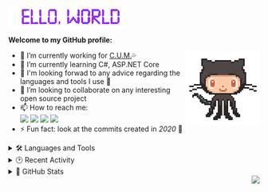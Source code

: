 <img src="res/README/helloworld.gif" height="41" width="237">  

**Welcome to my GitHub profile:**

<img align="right" src="res/README/octocat-anime.gif" width="150">

- 🔭 I’m currently working for [C.U.M.](https://github.com/cum-foundations)💦
- 🌱 I’m currently learning C#, ASP.NET Core  
- 💬 I'm looking forwad to any advice regarding the languages and tools I use 💜  
- 💞️ I’m looking to collaborate on any interesting open source project
- 📫 How to reach me:  
  <a href="https://t.me/Srul1k">
    <img src="https://img.shields.io/badge/Telegram-2CA5E0?&logo=telegram&logoColor=white"></a>
  <a href="https://matrix.to/#/@srul1k:matrix.org">
    <img src="https://img.shields.io/badge/-Matrix-blueviolet"></a>
  <a href="https://stackoverflow.com/users/13569819/srul1k">
    <img src="https://img.shields.io/badge/-StackOverflow-FE7A16?&logo=stack-overflow&logoColor=white"></a>
  <a href="mailto:srul1k@keemail.me">
    <img src="https://img.shields.io/badge/Tutanota-840010?&logo=Tutanota&logoColor=white"></a>  
- ⚡ Fun fact: look at the commits created in *2020* 👀

<details>
  <summary>🛠️ Languages and Tools</summary>

  | ***Main stack:***<br><br>![C#](https://img.shields.io/badge/C%23-%23239120.svg?logo=c-sharp&logoColor=white)![.Net](https://img.shields.io/badge/.NET-512BD4?logo=dotnet&logoColor=white)![ASP.NET Core](https://img.shields.io/badge/ASP.NET%20Core-5C2D91?style=flat&logo=.net&logoColor=white)![Swagger](https://img.shields.io/badge/-Swagger-%23Clojure?logo=swagger&logoColor=white)![Visual Studio](https://img.shields.io/badge/Visual%20Studio-5C2D91.svg?logo=visual-studio&logoColor=white)![Git](https://img.shields.io/badge/git-%23F05033.svg?logo=git&logoColor=white)![GitHub](https://img.shields.io/badge/GitHub-%23121011.svg?logo=github&logoColor=white) | *I also have a little experience with:*<br><br>![Visual Studio Code](https://img.shields.io/badge/Visual%20Studio%20Code-0078d7.svg?logo=visual-studio-code&logoColor=white)![Postman](https://img.shields.io/badge/Postman-FF6C37?logo=postman&logoColor=white)![Grafana](https://img.shields.io/badge/Grafana-F2F4F9?logo=grafana&logoColor=orange&labelColor=F2F4F9)![Prometheus](https://img.shields.io/badge/Prometheus-000000?logo=prometheus&labelColor=000000)![MicrosoftSQLServer](https://img.shields.io/badge/Microsoft%20SQL%20Sever-CC2927?logo=microsoft%20sql%20server&logoColor=white)![Azure DevOps](https://img.shields.io/badge/Azure_DevOps-0078D7?logo=azure-devops&logoColor=white)![Azure Functions](https://img.shields.io/badge/Azure_Functions-0062AD?logo=azure-functions&logoColor=white)![GitHub Actions](https://img.shields.io/badge/GitHub_Actions-%232671E5.svg?logo=githubactions&logoColor=white)![Bootstrap](https://img.shields.io/badge/Bootstrap-%23563D7C.svg?logo=bootstrap&logoColor=white)![HTML5](https://img.shields.io/badge/HTML5-%23E34F26.svg?logo=html5&logoColor=white)![JavaScript](https://img.shields.io/badge/JavaScript-%23323330.svg?logo=javascript&logoColor=%23F7DF1E) |
  | ------------- | ------------- |

</details>

<details>
  <summary>🕑 Recent Activity</summary>

<img align="right" src="https://activity-graph.herokuapp.com/graph?username=Srul1k&hide_title=true&hide_border=true&area=true&bg_color=0d1b36&color=e3dede&line=8e2491" width="618" height="220">

<!--START_SECTION:activity-->
1. ❗️ Opened issue [#10](https://github.com/Srul1k/x-bot/issues/10) in [Srul1k/x-bot](https://github.com/Srul1k/x-bot)
2. ❗️ Opened issue [#9](https://github.com/Srul1k/x-bot/issues/9) in [Srul1k/x-bot](https://github.com/Srul1k/x-bot)
3. ❗️ Opened issue [#8](https://github.com/Srul1k/x-bot/issues/8) in [Srul1k/x-bot](https://github.com/Srul1k/x-bot)
4. 🎉 Merged PR [#7](https://github.com/Srul1k/x-bot/pull/7) in [Srul1k/x-bot](https://github.com/Srul1k/x-bot)
5. ❗️ Closed issue [#1](https://github.com/Srul1k/x-bot/issues/1) in [Srul1k/x-bot](https://github.com/Srul1k/x-bot)
<!--END_SECTION:activity-->

</details>

<details>
  <summary>🔮 GitHub Stats</summary>

  <br>

  | <a><img align="center" src="https://github-readme-stats.vercel.app/api?username=Srul1k&count_private=true&show_icons=true&hide_title=true&bg_color=15,0d1b36,8e2491&border_color=0d1b36&title_color=cfcfcf&icon_color=d5acf2&text_color=cfcfcf" /></a> | <a><img align="center" src="https://github-readme-stats.vercel.app/api/top-langs/?username=Srul1k&layout=compact&bg_color=15,8e2491,0d1b36&border_color=0d1b36&title_color=cfcfcf&text_color=cfcfcf" /></a> |
| ------------- | ------------- |

</details>

<img align="right" src="https://komarev.com/ghpvc/?username=Srul1k&color=blueviolet">
